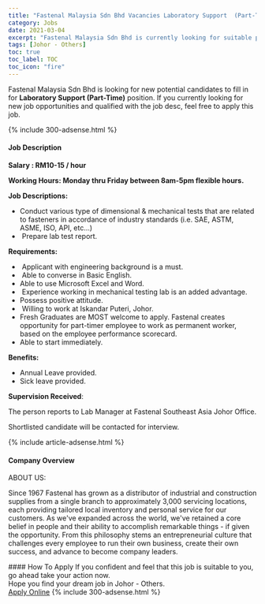 ```yaml
---
title: "Fastenal Malaysia Sdn Bhd Vacancies Laboratory Support  (Part-Time)" 
category: Jobs 
date: 2021-03-04 
excerpt: "Fastenal Malaysia Sdn Bhd is currently looking for suitable person to fill in the Laboratory Support  (Part-Time) which based in Johor - Others" 
tags: [Johor - Others] 
toc: true 
toc_label: TOC 
toc_icon: "fire" 
--- 
```


<p>Fastenal Malaysia Sdn Bhd is looking for new potential candidates to fill in for <b>Laboratory Support  (Part-Time)</b> position. If you currently looking for new job opportunities and qualified with the job desc, feel free to apply this job.
</p>{% include 300-adsense.html %} 
<div><div><h4>Job Description</h4></div><div><div><span><div><p><strong>Salary : RM10-15 / hour</strong></p><p><strong>Working Hours: Monday thru Friday between 8am-5pm flexible hours.&#160;</strong></p><p><strong>Job Descriptions:</strong></p><ul><li>Conduct various type of dimensional &amp; mechanical tests that are related to fasteners in accordance of industry standards (i.e. SAE, ASTM, ASME, ISO, API, etc&#8230;)</li><li>&#160;Prepare lab test report.</li></ul><p><strong>Requirements:</strong></p><ul><li>&#160;Applicant with engineering background is a must.</li><li>&#160;Able to converse in Basic English.</li><li>Able to use Microsoft Excel and Word.</li><li>&#160;Experience working in mechanical testing lab is an added advantage.&#160;</li><li>Possess positive attitude.</li><li>&#160;Willing to work at Iskandar Puteri, Johor.</li><li>Fresh Graduates are MOST welcome to apply. Fastenal creates opportunity for part-timer employee to work as permanent worker, based on the employee performance scorecard.&#160;&#160;</li><li>Able to start immediately.</li></ul><p><strong>Benefits:</strong></p><ul><li>Annual Leave provided.</li><li>Sick leave provided.</li></ul><p><strong>Supervision Received</strong>:</p><p>The person reports to Lab Manager at Fastenal Southeast Asia Johor Office.</p><p>Shortlisted candidate will be contacted for interview.</p></div></span></div></div></div> 
{% include article-adsense.html %} 
<div><div><h4>Company Overview</h4></div><div><div><span><div><p>ABOUT US:</p><p>Since 1967 Fastenal has grown as a distributor of industrial and construction supplies from a single branch to approximately 3,000 servicing locations, each providing tailored local inventory and personal service for our customers. As we've expanded across the world, we've retained a core belief in people and their ability to accomplish remarkable things - if given the opportunity. From this philosophy stems an entrepreneurial culture that challenges every employee to run their own business, create their own success, and advance to become company leaders.</p></div></span></div></div></div> 
#### How To Apply 
If you confident and feel that this job is suitable to you, go ahead take your action now. <br/> 
Hope you find your dream job in Johor - Others. <br/> 
<a href="https://www.jobstreet.com.my/en/job/laboratory-support-part-time-4497403?jobId=jobstreet-my-job-4497403&" class="btn btn--info" target="_blank" rel="nofollow noopenner">Apply Online</a> 
{% include 300-adsense.html %} 